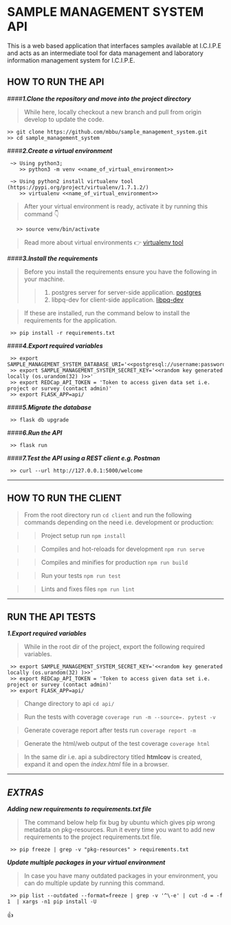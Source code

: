 # SAMPLE MANAGEMENT SYSTEM API #
This is a web based application that interfaces samples available at I.C.I.P.E 
and acts as an intermediate tool for data management and laboratory information 
management system for I.C.I.P.E.

## HOW TO RUN THE API ##
####***1.Clone the repository and move into the project directory***

> While here, locally checkout a new branch and pull from origin develop to update the code.
```
>> git clone https://github.com/mbbu/sample_management_system.git
>> cd sample_management_system
```

####***2.Create a virtual environment***
```
 ~> Using python3; 
    >> python3 -m venv <<name_of_virtual_environment>>

 ~> Using python2 install virtualenv tool (https://pypi.org/project/virtualenv/1.7.1.2/)
    >> virtualenv <<name_of_virtual_environment>>
```
> After your virtual environment is ready, activate it by running this command :point_down:
```
   >> source venv/bin/activate
```

> Read more about virtual environments :point_right: [virtualenv tool](https://pypi.org/project/virtualenv/1.7.1.2/)

####***3.Install the requirements***
> Before you install the requirements ensure you have the following in your machine.
>>   1. postgres server for server-side application. [postgres](https://www.postgresql.org/download/) 
>>   2. libpq-dev for client-side application. [libpq-dev](https://pypi.org/project/libpq-dev/)

> If these are installed, run the command below to install the requirements for the application.
```
 >> pip install -r requirements.txt
```


####***4.Export required variables***
```
 >> export SAMPLE_MANAGEMENT_SYSTEM_DATABASE_URI='<<postgresql://username:password@host:port/database>>'
 >> export SAMPLE_MANAGEMENT_SYSTEM_SECRET_KEY='<<random key generated locally (os.urandom(32) )>>'
 >> export REDCap_API_TOKEN = 'Token to access given data set i.e. project or survey (contact admin)'
 >> export FLASK_APP=api/
```

####***5.Migrate the database***
```
 >> flask db upgrade
```

####***6.Run the API***
```
 >> flask run
```

####***7.Test the API using a REST client e.g. Postman***
```
 >> curl --url http://127.0.0.1:5000/welcome
```
___
## HOW TO RUN THE CLIENT ##
> From the root directory run ```cd client``` and run the following commands 
>depending on the need i.e. development or production:

>> Project setup run ```npm install```

>> Compiles and hot-reloads for development ```npm run serve```

>> Compiles and minifies for production ```npm run build```

>> Run your tests ```npm run test```

>> Lints and fixes files ```npm run lint```

___
## RUN THE API TESTS ##
***1.Export required variables***

> While in the root dir of the project, export the following required variables.
```
 >> export SAMPLE_MANAGEMENT_SYSTEM_SECRET_KEY='<<random key generated locally (os.urandom(32) )>>'
 >> export REDCap_API_TOKEN = 'Token to access given data set i.e. project or survey (contact admin)'
 >> export FLASK_APP=api/
```
> Change directory to api ```cd api/``` 

> Run the tests with coverage ```coverage run -m --source=. pytest -v```

> Generate coverage report after tests run ```coverage report -m```

> Generate the html/web output of the test coverage ```coverage html```

> In the same dir i.e. api a subdirectory titled **htmlcov** is created, expand it and open the *index.html* file in a browser.  


___
*EXTRAS*
---
***Adding new requirements to requirements.txt file***
> The command below help fix bug by ubuntu which gives pip wrong metadata on pkg-resources.
> Run it every time you want to add new requirements to the project requirements.txt file.
```
 >> pip freeze | grep -v "pkg-resources" > requirements.txt
```

***Update multiple packages in your virtual environment***
> In case you have many outdated packages in your environment, you can do multiple
> update by running this command.

```
 >> pip list --outdated --format=freeze | grep -v '^\-e' | cut -d = -f 1  | xargs -n1 pip install -U
```

:+1:
